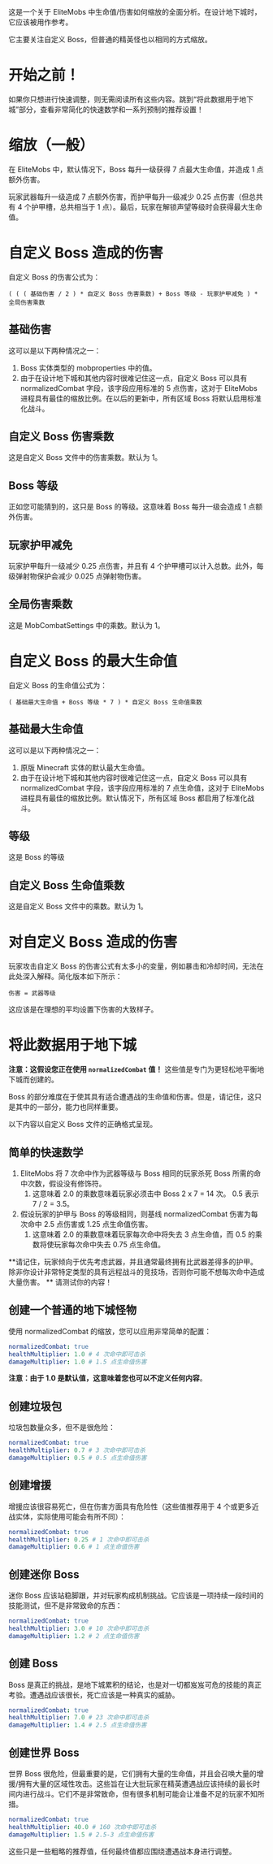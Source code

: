 这是一个关于 EliteMobs 中生命值/伤害如何缩放的全面分析。在设计地下城时，它应该被用作参考。

它主要关注自定义 Boss，但普通的精英怪也以相同的方式缩放。

# 开始之前！

如果你只想进行快速调整，则无需阅读所有这些内容。跳到“将此数据用于地下城”部分，查看非常简化的快速数学和一系列预制的推荐设置！

# 缩放（一般）

在 EliteMobs 中，默认情况下，Boss 每升一级获得 7 点最大生命值，并造成 1 点额外伤害。

玩家武器每升一级造成 7 点额外伤害，而护甲每升一级减少 0.25 点伤害（但总共有 4 个护甲槽，总共相当于 1
点）。最后，玩家在解锁声望等级时会获得最大生命值。

# 自定义 Boss 造成的伤害

自定义 Boss 的伤害公式为：

```
( ( ( 基础伤害 / 2 ) * 自定义 Boss 伤害乘数) + Boss 等级 - 玩家护甲减免 ) * 全局伤害乘数
```

## 基础伤害

这可以是以下两种情况之一：

1. Boss 实体类型的 mobproperties 中的值。
2. 由于在设计地下城和其他内容时很难记住这一点，自定义 Boss 可以具有 normalizedCombat 字段，该字段应用标准的 5 点伤害，这对于
   EliteMobs 进程具有最佳的缩放比例。在以后的更新中，所有区域 Boss 将默认启用标准化战斗。

## 自定义 Boss 伤害乘数

这是自定义 Boss 文件中的伤害乘数。默认为 1。

## Boss 等级

正如您可能猜到的，这只是 Boss 的等级。这意味着 Boss 每升一级会造成 1 点额外伤害。

## 玩家护甲减免

玩家护甲每升一级减少 0.25 点伤害，并且有 4 个护甲槽可以计入总数。此外，每级弹射物保护会减少 0.025 点弹射物伤害。

## 全局伤害乘数

这是 MobCombatSettings 中的乘数。默认为 1。

# 自定义 Boss 的最大生命值

自定义 Boss 的生命值公式为：

```
( 基础最大生命值 + Boss 等级 * 7 ) * 自定义 Boss 生命值乘数
```

## 基础最大生命值

这可以是以下两种情况之一：

1.  原版 Minecraft 实体的默认最大生命值。
2. 由于在设计地下城和其他内容时很难记住这一点，自定义 Boss 可以具有 normalizedCombat 字段，该字段应用标准的 7 点生命值，这对于
   EliteMobs 进程具有最佳的缩放比例。默认情况下，所有区域 Boss 都启用了标准化战斗。

## 等级

这是 Boss 的等级

## 自定义 Boss 生命值乘数

这是自定义 Boss 文件中的乘数。默认为 1。

# 对自定义 Boss 造成的伤害

玩家攻击自定义 Boss 的伤害公式有太多小的变量，例如暴击和冷却时间，无法在此处深入解释。简化版本如下所示：

```
伤害 = 武器等级
```

这应该是在理想的平均设置下伤害的大致样子。

# 将此数据用于地下城

**注意：这假设您正在使用 `normalizedCombat` 值！** 这些值是专门为更轻松地平衡地下城而创建的。

Boss 的部分难度在于使其具有适合遭遇战的生命值和伤害。但是，请记住，这只是其中的一部分，能力也同样重要。

以下内容以自定义 Boss 文件的正确格式呈现。

## 简单的快速数学

1. EliteMobs 将 7 次命中作为武器等级与 Boss 相同的玩家杀死 Boss 所需的命中次数，假设没有修饰符。
    1. 这意味着 2.0 的乘数意味着玩家必须击中 Boss 2 x 7 = 14 次。 0.5 表示 7 / 2 = 3.5。
2. 假设玩家的护甲与 Boss 的等级相同，则基线 normalizedCombat 伤害为每次命中 2.5 点伤害或 1.25 点生命值伤害。
    1. 这意味着 2.0 的乘数意味着玩家每次命中将失去 3 点生命值，而 0.5 的乘数将使玩家每次命中失去 0.75 点生命值。

**请记住，玩家倾向于优先考虑武器，并且通常最终拥有比武器差得多的护甲。除非你设计非常特定类型的具有远程战斗的竞技场，否则你可能不想每次命中造成大量伤害。
** 请测试你的内容！

## 创建一个普通的地下城怪物

使用 normalizedCombat 的缩放，您可以应用非常简单的配置：

```yaml
normalizedCombat: true
healthMultiplier: 1.0 # 4 次命中即可击杀
damageMultiplier: 1.0 # 1.5 点生命值伤害
```

**注意：由于 1.0 是默认值，这意味着您也可以不定义任何内容**。

## 创建垃圾包

垃圾包数量众多，但不是很危险：

```yaml
normalizedCombat: true
healthMultiplier: 0.7 # 3 次命中即可击杀
damageMultiplier: 0.5 # 0.5 点生命值伤害
```

## 创建增援

增援应该很容易死亡，但在伤害方面具有危险性（这些值推荐用于 4 个或更多近战实体，实际使用可能会有所不同）：

```yaml
normalizedCombat: true
healthMultiplier: 0.25 # 1 次命中即可击杀
damageMultiplier: 0.6 # 1 点生命值伤害
```

## 创建迷你 Boss

迷你 Boss 应该站稳脚跟，并对玩家构成机制挑战。它应该是一项持续一段时间的技能测试，但不是非常致命的东西：

```yaml
normalizedCombat: true
healthMultiplier: 3.0 # 10 次命中即可击杀
damageMultiplier: 1.2 # 2 点生命值伤害
```

## 创建 Boss

Boss 是真正的挑战，是地下城累积的结论，也是对一切都岌岌可危的技能的真正考验。遭遇战应该很长，死亡应该是一种真实的威胁。

```yaml
normalizedCombat: true
healthMultiplier: 7.0 # 23 次命中即可击杀
damageMultiplier: 1.4 # 2.5 点生命值伤害
```

## 创建世界 Boss

世界 Boss 很危险，但最重要的是，它们拥有大量的生命值，并且会召唤大量的增援/拥有大量的区域性攻击。这些旨在让大批玩家在精英遭遇战应该持续的最长时间内进行战斗。它们不是非常致命，但有很多机制可能会让准备不足的玩家不知所措。

```yaml
normalizedCombat: true
healthMultiplier: 40.0 # 160 次命中即可击杀
damageMultiplier: 1.5 # 2.5-3 点生命值伤害
```

这些只是一些粗略的推荐值，任何最终值都应围绕遭遇战本身进行调整。
